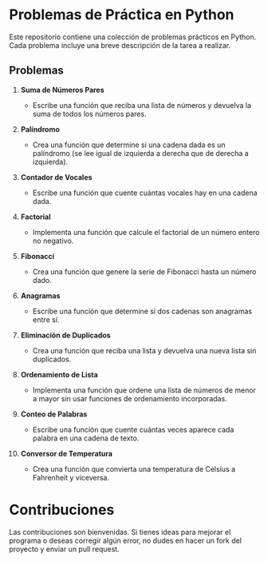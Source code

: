 # Problemas de Práctica en Python

Este repositorio contiene una colección de problemas prácticos en Python. Cada problema incluye una breve descripción de la tarea a realizar.

## Problemas

1. **Suma de Números Pares**
   - Escribe una función que reciba una lista de números y devuelva la suma de todos los números pares.

2. **Palíndromo**
   - Crea una función que determine si una cadena dada es un palíndromo (se lee igual de izquierda a derecha que de derecha a izquierda).

3. **Contador de Vocales**
   - Escribe una función que cuente cuántas vocales hay en una cadena dada.

4. **Factorial**
   - Implementa una función que calcule el factorial de un número entero no negativo.

5. **Fibonacci**
   - Crea una función que genere la serie de Fibonacci hasta un número dado.

6. **Anagramas**
   - Escribe una función que determine si dos cadenas son anagramas entre sí.

7. **Eliminación de Duplicados**
   - Crea una función que reciba una lista y devuelva una nueva lista sin duplicados.

8. **Ordenamiento de Lista**
   - Implementa una función que ordene una lista de números de menor a mayor sin usar funciones de ordenamiento incorporadas.

9. **Conteo de Palabras**
   - Escribe una función que cuente cuántas veces aparece cada palabra en una cadena de texto.

10. **Conversor de Temperatura**
    - Crea una función que convierta una temperatura de Celsius a Fahrenheit y viceversa.

# Contribuciones

Las contribuciones son bienvenidas. Si tienes ideas para mejorar el programa o deseas corregir algún error, no dudes en hacer un fork del proyecto y enviar un pull request.

